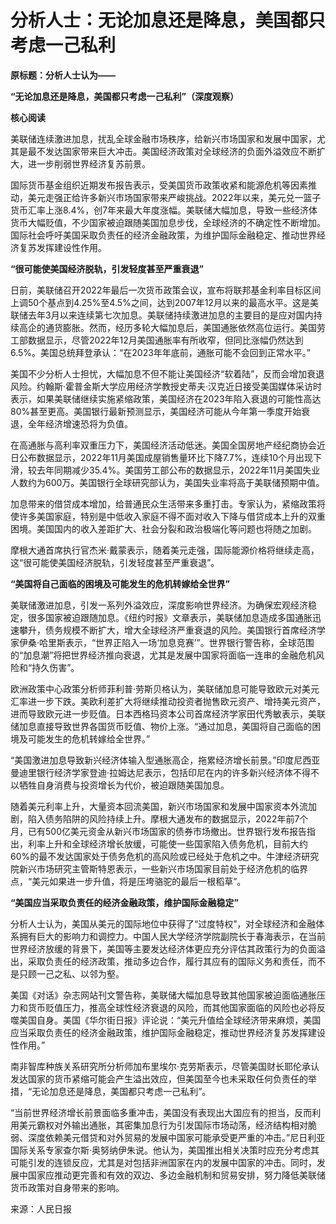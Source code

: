 # 分析人士：无论加息还是降息，美国都只考虑一己私利

**原标题：分析人士认为——**

**“无论加息还是降息，美国都只考虑一己私利”（深度观察）**

**核心阅读**

美联储连续激进加息，扰乱全球金融市场秩序，给新兴市场国家和发展中国家，尤其是最不发达国家带来巨大冲击。美国经济政策对全球经济的负面外溢效应不断扩大，进一步削弱世界经济复苏前景。

国际货币基金组织近期发布报告表示，受美国货币政策收紧和能源危机等因素推动，美元走强正给许多新兴市场国家带来严峻挑战。2022年以来，美元兑一篮子货币汇率上涨8.4%，创7年来最大年度涨幅。美联储大幅加息，导致一些经济体货币大幅贬值，不少国家被迫跟随美国加息步伐，全球经济的不确定性不断增加。国际社会呼吁美国采取负责任的经济金融政策，为维护国际金融稳定、推动世界经济复苏发挥建设性作用。

**“很可能使美国经济脱轨，引发轻度甚至严重衰退”**

日前，美联储召开2022年最后一次货币政策会议，宣布将联邦基金利率目标区间上调50个基点到4.25%至4.5%之间，达到2007年12月以来的最高水平。这是美联储去年3月以来连续第七次加息。美联储持续激进加息的主要目的是应对国内持续高企的通货膨胀。然而，经历多轮大幅加息后，美国通胀依然高位运行。美国劳工部数据显示，尽管2022年12月美国通胀率有所收窄，但同比涨幅仍然达到6.5%。美国总统拜登承认：“在2023年年底前，通胀可能不会回到正常水平。”

美国不少分析人士担忧，大幅加息不但不能让美国经济“软着陆”，反而会增加衰退风险。约翰斯·霍普金斯大学应用经济学教授史蒂夫·汉克近日接受美国媒体采访时表示，如果美联储继续实施紧缩政策，美国经济在2023年陷入衰退的可能性高达80%甚至更高。美国银行最新预测显示，美国经济可能从今年第一季度开始衰退，全年经济增速恐将为负值。

在高通胀与高利率双重压力下，美国经济活动低迷。美国全国房地产经纪商协会近日公布数据显示，2022年11月美国成屋销售量环比下降7.7%，连续10个月出现下滑，较去年同期减少35.4%。美国劳工部公布的数据显示，2022年11月美国失业人数约为600万。美国银行全球研究部认为，美国失业率将高于美联储预期中值。

加息带来的借贷成本增加，给普通民众生活带来多重打击。专家认为，紧缩政策将使许多美国家庭，特别是中低收入家庭不得不面对收入下降与借贷成本上升的双重困境。美国国内的收入差距扩大、社会分裂和政治极端化等问题也将随之加剧。

摩根大通首席执行官杰米·戴蒙表示，随着美元走强，国际能源价格将继续走高，这“很可能使美国经济脱轨，引发轻度甚至严重衰退”。

**“美国将自己面临的困境及可能发生的危机转嫁给全世界”**

美联储激进加息，引发一系列外溢效应，深度影响世界经济。为确保宏观经济稳定，很多国家被迫跟随加息。《纽约时报》文章表示，美联储加息造成多国通胀迅速攀升，债务规模不断扩大，增大全球经济严重衰退的风险。美国银行首席经济学家伊桑·哈里斯表示，“世界正陷入一场‘加息竞赛’”。世界银行警告称，全球范围的“加息潮”将把世界经济推向衰退，尤其是发展中国家将面临一连串的金融危机风险和“持久伤害”。

欧洲政策中心政策分析师菲利普·劳斯贝格认为，美联储加息可能导致欧元对美元汇率进一步下跌。美欧利差扩大将继续推动投资者抛售欧元资产、增持美元资产，进而导致欧元进一步贬值。日本西格玛资本公司首席经济学家田代秀敏表示，美联储加息直接导致世界各国货币贬值、物价上涨。“通过加息，美国将自己面临的困境及可能发生的危机转嫁给全世界。”

“美国激进加息导致新兴经济体输入型通胀高企，拖累经济增长前景。”印度尼西亚曼迪里银行经济学家登迪·拉姆达尼表示，包括印尼在内的许多新兴经济体不得不以牺牲自身消费与投资增长为代价，被迫跟随美国加息。

随着美元利率上升，大量资本回流美国，新兴市场国家和发展中国家资本外流加剧，陷入债务陷阱的风险持续上升。摩根大通发布的数据显示，2022年前7个月，已有500亿美元资金从新兴市场国家的债券市场撤出。世界银行发布报告指出，利率上升和全球经济增长放缓，可能使一些国家陷入债务危机，目前大约60%的最不发达国家处于债务危机的高风险或已经处于危机之中。牛津经济研究院新兴市场研究主管斯特恩表示，一些新兴市场国家目前处于经济危机的临界点，“美元如果进一步升值，将是压垮骆驼的最后一根稻草”。

**“美国应当采取负责任的经济金融政策，维护国际金融稳定”**

分析人士认为，美国从美元的国际地位中获得了“过度特权”，对全球经济和金融体系拥有巨大的影响力和调控力。中国人民大学经济学院副院长于春海表示，在当前世界经济放缓的背景下，美国等主要发达经济体更应充分评估其政策行为的负面溢出，采取负责任的经济政策，推动多边合作，履行其应有的国际义务和责任，而不是只顾一己之私、以邻为壑。

美国《对话》杂志网站刊文警告称，美联储大幅加息导致其他国家被迫面临通胀压力和货币贬值压力，推高全球性经济衰退的风险，而其他国家面临的风险也必将反噬美国自身。美国《华尔街日报》评论说：“美元升值给全球经济带来麻烦，美国应当采取负责任的经济金融政策，维护国际金融稳定，推动世界经济复苏发挥建设性作用。”

南非智库种族关系研究所分析师加布里埃尔·克劳斯表示，尽管美国财长耶伦承认发达国家的货币紧缩可能会产生溢出效应，但美国至今也未采取任何负责任的举措，“无论加息还是降息，美国都只考虑一己私利”。

“当前世界经济增长前景面临多重冲击，美国没有表现出大国应有的担当，反而利用美元霸权对外输出通胀，其密集加息行为引发国际市场动荡，经济结构相对脆弱、深度依赖美元借贷和对外贸易的发展中国家可能承受更严重的冲击。”尼日利亚国际关系专家查尔斯·奥努纳伊朱说。他认为，美国推出相关决策时应充分考虑其可能引发的连锁反应，尤其是对包括非洲国家在内的发展中国家的冲击。同时，发展中国家应推动更完善和有效的双边、多边金融机制和贸易安排，努力降低美联储货币政策对自身带来的影响。

来源：人民日报

